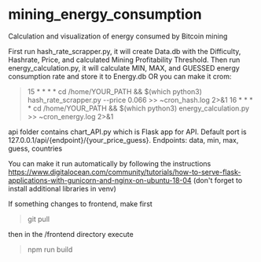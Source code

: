 # mining_energy_consumption
Calculation and visualization of energy consumed by Bitcoin mining

First run hash_rate_scrapper.py, it will create Data.db with the Difficulty, Hashrate, Price, and calculated Mining Profitability Threshold. Then run energy_calculation.py, it will calculate MIN, MAX, and GUESSED energy consumption rate and store it to Energy.db
OR you can make it crom:

> 15 * * * * cd /home/YOUR_PATH && $(which python3) hash_rate_scrapper.py --price 0.066 >> ~cron_hash.log 2>&1
> 16 * * * * cd /home/YOUR_PATH && $(which python3) energy_calculation.py >> ~cron_energy.log 2>&1

api folder contains chart_API.py which is Flask app for API. Default port is 127.0.0.1/api/{endpoint}/{your_price_guess}. 
Endpoints: data, min, max, guess, countries

You can make it run automatically by following the instructions https://www.digitalocean.com/community/tutorials/how-to-serve-flask-applications-with-gunicorn-and-nginx-on-ubuntu-18-04 (don't forget to install additional libraries in venv)

If something changes to frontend, make first
> git pull

then in the /frontend directory execute 
> npm run build

